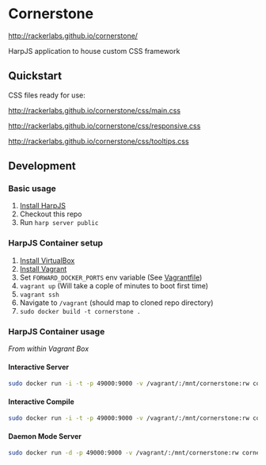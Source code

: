 # Cornerstone

http://rackerlabs.github.io/cornerstone/

HarpJS application to house custom CSS framework

## Quickstart

CSS files ready for use:

http://rackerlabs.github.io/cornerstone/css/main.css

http://rackerlabs.github.io/cornerstone/css/responsive.css

http://rackerlabs.github.io/cornerstone/css/tooltips.css

## Development

### Basic usage

1. [Install HarpJS](http://harpjs.com/docs/quick-start)
2. Checkout this repo
3. Run `harp server public`

### HarpJS Container setup

1. [Install VirtualBox](https://www.virtualbox.org/wiki/Downloads)
2. [Install Vagrant](http://downloads.vagrantup.com/)
3. Set `FORWARD_DOCKER_PORTS` env variable (See [Vagrantfile](https://github.com/rackerlabs/cornerstone/blob/master/Vagrantfile#L88))
4. `vagrant up` (Will take a cople of minutes to boot first time)
5. `vagrant ssh`
6. Navigate to `/vagrant` (should map to cloned repo directory)
7. `sudo docker build -t cornerstone .`

### HarpJS Container usage

*From within Vagrant Box*

#### Interactive Server

```bash
sudo docker run -i -t -p 49000:9000 -v /vagrant/:/mnt/cornerstone:rw cornerstone
```
    
#### Interactive Compile

```bash
sudo docker run -i -t -p 49000:9000 -v /vagrant/:/mnt/cornerstone:rw cornerstone compile /mnt/cornerstone/public
```

#### Daemon Mode Server

```bash
sudo docker run -d -p 49000:9000 -v /vagrant/:/mnt/cornerstone:rw cornerstone
```

